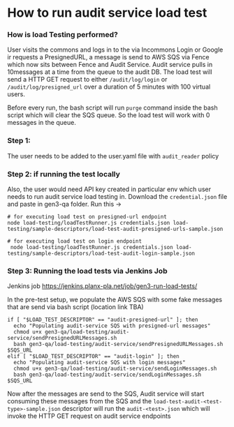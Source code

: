 # How to run audit service load test

### How is load Testing performed?
User visits the commons and logs in to the via Incommons Login or Google ir requests a PresignedURL, a message is send to AWS SQS via Fence 
which now sits between Fence and Audit Service. Audit service pulls in 10messages at a time from the queue to the audit DB. The load test will
send a HTTP GET request to either `/audit/log/login` or `/audit/log/presigned_url` over a duration of 5 minutes with 100 virtual 
users.

Before every run, the bash script will run `purge` command inside the bash script which will clear the SQS queue. So the
load test will work with 0 messages in the queue.

### Step 1:
The user needs to be added to the user.yaml file with `audit_reader` policy

### Step 2: if running the test locally
Also, the user would need API key created in particular env which user needs to run audit service load testing in. 
Download the `credential.json` file and paste in gen3-qa folder. 
Run this ->
```
# for executing load test on presigned-url endpoint
node load-testing/loadTestRunner.js credentials.json load-testing/sample-descriptors/load-test-audit-presigned-urls-sample.json

# for executing load test on login endpoint
 node load-testing/loadTestRunner.js credentials.json load-testing/sample-descriptors/load-test-audit-login-sample.json
```

### Step 3: Running the load tests via Jenkins Job
Jenkins job https://jenkins.planx-pla.net/job/gen3-run-load-tests/

In the pre-test setup, we populate the AWS SQS with some fake messages that are send via bash script (location link TBA)

```
if [ "$LOAD_TEST_DESCRIPTOR" == "audit-presigned-url" ]; then
  echo "Populating audit-service SQS with presigned-url messages"
  chmod u+x gen3-qa/load-testing/audit-service/sendPresignedURLMessages.sh
  bash gen3-qa/load-testing/audit-service/sendPresignedURLMessages.sh $SQS_URL
elif [ "$LOAD_TEST_DESCRIPTOR" == "audit-login" ]; then
  echo "Populating audit-service SQS with login messages"
  chmod u+x gen3-qa/load-testing/audit-service/sendLoginMessages.sh
  bash gen3-qa/load-testing/audit-service/sendLoginMessages.sh $SQS_URL
```

Now after the messages are send to the SQS, Audit service will start consuming these messages from the SQS and the 
`load-test-audit-<test-type>-sample.json` descriptor will run the `audit-<test>.json` which will invoke the HTTP GET request 
on audit service endpoints
    
    

